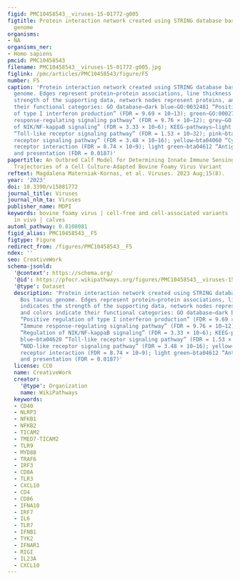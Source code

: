 ```yaml
---
figid: PMC10458543__viruses-15-01772-g005
figtitle: Protein interaction network created using STRING database based on Bos taurus
  genome
organisms:
- NA
organisms_ner:
- Homo sapiens
pmcid: PMC10458543
filename: PMC10458543__viruses-15-01772-g005.jpg
figlink: /pmc/articles/PMC10458543/figure/F5
number: F5
caption: 'Protein interaction network created using STRING database based on Bos taurus
  genome. Edges represent protein–protein associations, line thickness indicates the
  strength of the supporting data, network nodes represent proteins, and colors indicate
  their functional categories: GO database—dark blue—GO:0032481 “Positive regulation
  of type I interferon production” (FDR = 9.69 × 10−13); green—GO:0002764 “Immune
  response-regulating signaling pathway” (FDR = 9.76 × 10−12); grey—GO:1901222 “Regulation
  of NIK/NF-kappaB signaling” (FDR = 3.33 × 10−6); KEEG-pathways—light blue—bta04620
  “Toll-like receptor signaling pathway” (FDR = 1.53 × 10−32); pink—bta04621 “NOD-like
  receptor signaling pathway” (FDR = 3.48 × 10−16); yellow—bta04060 “Cytokine–cytokine
  receptor interaction (FDR = 8.74 × 10−9); light green—bta04612 “Antigen processing
  and presentation (FDR = 0.0187)'
papertitle: An Outbred Calf Model for Determining Innate Immune Sensing and Evolutionary
  Trajectories of a Cell Culture-Adapted Bovine Foamy Virus Variant
reftext: Magdalena Materniak-Kornas, et al. Viruses. 2023 Aug;15(8).
year: '2023'
doi: 10.3390/v15081772
journal_title: Viruses
journal_nlm_ta: Viruses
publisher_name: MDPI
keywords: bovine foamy virus | cell-free and cell-associated variants | replication
  in vivo | calves
automl_pathway: 0.8108081
figid_alias: PMC10458543__F5
figtype: Figure
redirect_from: /figures/PMC10458543__F5
ndex: ''
seo: CreativeWork
schema-jsonld:
  '@context': https://schema.org/
  '@id': https://pfocr.wikipathways.org/figures/PMC10458543__viruses-15-01772-g005.html
  '@type': Dataset
  description: 'Protein interaction network created using STRING database based on
    Bos taurus genome. Edges represent protein–protein associations, line thickness
    indicates the strength of the supporting data, network nodes represent proteins,
    and colors indicate their functional categories: GO database—dark blue—GO:0032481
    “Positive regulation of type I interferon production” (FDR = 9.69 × 10−13); green—GO:0002764
    “Immune response-regulating signaling pathway” (FDR = 9.76 × 10−12); grey—GO:1901222
    “Regulation of NIK/NF-kappaB signaling” (FDR = 3.33 × 10−6); KEEG-pathways—light
    blue—bta04620 “Toll-like receptor signaling pathway” (FDR = 1.53 × 10−32); pink—bta04621
    “NOD-like receptor signaling pathway” (FDR = 3.48 × 10−16); yellow—bta04060 “Cytokine–cytokine
    receptor interaction (FDR = 8.74 × 10−9); light green—bta04612 “Antigen processing
    and presentation (FDR = 0.0187)'
  license: CC0
  name: CreativeWork
  creator:
    '@type': Organization
    name: WikiPathways
  keywords:
  - CD40
  - NLRP3
  - NFKB1
  - NFKB2
  - TICAM2
  - TMED7-TICAM2
  - TLR9
  - MYD88
  - TRAF6
  - IRF3
  - CD8A
  - TLR3
  - CXCL10
  - CD4
  - CD86
  - IFNA10
  - IRF7
  - IL6
  - TLR7
  - IFNB1
  - TYK2
  - IFNAR1
  - RIGI
  - IL23A
  - CXCL10
---
```

